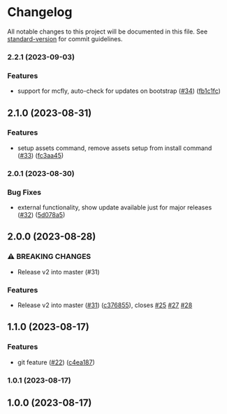 # Changelog

All notable changes to this project will be documented in this file. See [standard-version](https://github.com/conventional-changelog/standard-version) for commit guidelines.

### 2.2.1 (2023-09-03)

### Features

-   support for mcfly, auto-check for updates on bootstrap ([#34](https://github.com/Avivbens/shell-config/issues/34)) ([fb1c1fc](https://github.com/Avivbens/shell-config/commit/fb1c1fc9d0036a6369e2a02e7057fd1eff84353e))

## 2.1.0 (2023-08-31)

### Features

-   setup assets command, remove assets setup from install command ([#33](https://github.com/Avivbens/shell-config/issues/33)) ([fc3aa45](https://github.com/Avivbens/shell-config/commit/fc3aa450b3310fd243cbdfb308940864b158d0e3))

### 2.0.1 (2023-08-30)

### Bug Fixes

-   external functionality, show update available just for major releases ([#32](https://github.com/Avivbens/shell-config/issues/32)) ([5d078a5](https://github.com/Avivbens/shell-config/commit/5d078a5b4017df3613e2c95a4c460c5cd882bf48))

## 2.0.0 (2023-08-28)

### ⚠ BREAKING CHANGES

-   Release v2 into master (#31)

### Features

-   Release v2 into master ([#31](https://github.com/Avivbens/shell-config/issues/31)) ([c376855](https://github.com/Avivbens/shell-config/commit/c3768550d0aa3534bbad3280cc0d1bbe3248c27d)), closes [#25](https://github.com/Avivbens/shell-config/issues/25) [#27](https://github.com/Avivbens/shell-config/issues/27) [#28](https://github.com/Avivbens/shell-config/issues/28)

## 1.1.0 (2023-08-17)

### Features

-   git feature ([#22](https://github.com/Avivbens/shell-config/issues/22)) ([c4ea187](https://github.com/Avivbens/shell-config/commit/c4ea1878d0ac5921babbd9baf7a719bd6b88736d))

### 1.0.1 (2023-08-17)

## 1.0.0 (2023-08-17)
